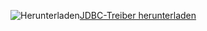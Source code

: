 ![Herunterladen](../ssms/media/download-icon.png)[JDBC-Treiber herunterladen](../connect/jdbc/download-microsoft-jdbc-driver-for-sql-server.md)
